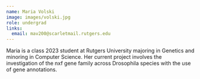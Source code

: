 ```yaml
---
name: Maria Volski 
image: images/volski.jpg
role: undergrad
links:
  email: mav200@scarletmail.rutgers.edu
---
```


Maria is a class 2023 student at Rutgers University majoring in Genetics and minoring in Computer Science. Her current project involves the investigation of the nxf gene family across Drosophila species with the use of gene annotations. 
